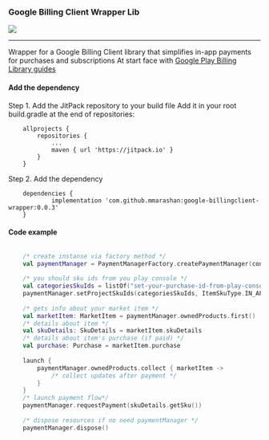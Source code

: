 ### Google Billing Client Wrapper Lib
[![](https://jitpack.io/v/mmarashan/google-billingclient-wrapper.svg)](https://jitpack.io/#mmarashan/google-billingclient-wrapper)

____
Wrapper for a Google Billing Client library that simplifies in-app payments for purchases and subscriptions
At start face with [Google Play Billing Library guides](https://developer.android.com/google/play/billing/integrate)

#### Add the dependency
Step 1. Add the JitPack repository to your build file 
Add it in your root build.gradle at the end of repositories:
```
	allprojects {
		repositories {
			...
			maven { url 'https://jitpack.io' }
		}
	}
```
Step 2. Add the dependency
```
	dependencies {
	        implementation 'com.github.mmarashan:google-billingclient-wrapper:0.0.3'
	}
```

#### Code example

```kotlin

    /* create instanse via factory method */
    val paymentManager = PaymentManagerFactory.createPaymentManager(context = context)
    
    /* you should sku ids from you play console */
    val categoriesSkuIds = listOf("set-your-purchase-id-from-play-console")
    paymentManager.setProjectSkuIds(categoriesSkuIds, ItemSkuType.IN_APP)
        
    /* gets info about your market item */
    val marketItem: MarketItem = paymentManager.ownedProducts.first() 
    /* details about item */
    val skuDetails: SkuDetails = marketItem.skuDetails
    /* details about item's purchase (if paid) */
    val purchase: Purchase = marketItem.purchase
    
    launch {
        paymentManager.ownedProducts.collect { marketItem ->
            /* collect updates after payment */
        }
    }
    /* launch payment flow*/
    paymentManager.requestPayment(skuDetails.getSku())
    
    /* dispose resources if no need paymentManager */
    paymentManager.dispose()
```